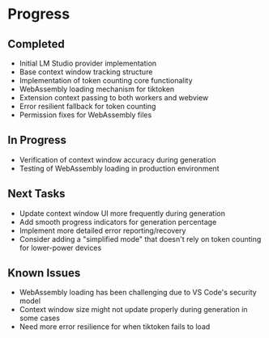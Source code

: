# Progress

## Completed
- Initial LM Studio provider implementation
- Base context window tracking structure
- Implementation of token counting core functionality
- WebAssembly loading mechanism for tiktoken
- Extension context passing to both workers and webview
- Error resilient fallback for token counting
- Permission fixes for WebAssembly files

## In Progress
- Verification of context window accuracy during generation
- Testing of WebAssembly loading in production environment

## Next Tasks
- Update context window UI more frequently during generation
- Add smooth progress indicators for generation percentage
- Implement more detailed error reporting/recovery
- Consider adding a "simplified mode" that doesn't rely on token counting for lower-power devices

## Known Issues
- WebAssembly loading has been challenging due to VS Code's security model
- Context window size might not update properly during generation in some cases
- Need more error resilience for when tiktoken fails to load 
